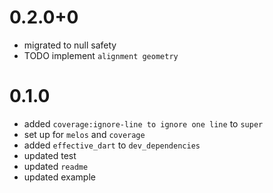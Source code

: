 # 0.2.0+0
- migrated to null safety
- TODO implement `alignment geometry`

# 0.1.0
- added `coverage:ignore-line to ignore one line` to `super`
- set up for `melos` and `coverage`
- added `effective_dart` to `dev_dependencies`
- updated test 
- updated `readme`
- updated example

